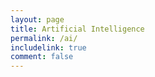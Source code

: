 ```yaml
---
layout: page
title: Artificial Intelligence
permalink: /ai/
includelink: true
comment: false
---
```


<div class="row content">
    
</div>
